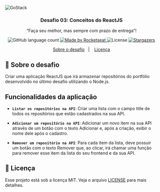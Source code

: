 <img alt="GoStack" src="https://storage.googleapis.com/golden-wind/bootcamp-gostack/header-desafios.png" />

<h3 align="center">
  Desafio 03: Conceitos do ReactJS
</h3>

<p align="center">“Faça seu melhor, mas sempre com prazo de entrega”!</blockquote>

<p align="center">
  <img alt="GitHub language count" src="https://img.shields.io/github/languages/count/rocketseat/bootcamp-gostack-desafios?color=%2304D361">

  <a href="https://rocketseat.com.br">
    <img alt="Made by Rocketseat" src="https://img.shields.io/badge/made%20by-Rocketseat-%2304D361">
  </a>

  <img alt="License" src="https://img.shields.io/badge/license-MIT-%2304D361">

  <a href="https://github.com/Rocketseat/bootcamp-gostack-desafios/stargazers">
    <img alt="Stargazers" src="https://img.shields.io/github/stars/rocketseat/bootcamp-gostack-desafios?style=social">
  </a>
</p>

<p align="center">
  <a href="#rocket-sobre-o-desafio">Sobre o desafio</a>&nbsp;&nbsp;&nbsp;|&nbsp;&nbsp;&nbsp;
  <a href="#memo-licença">Licença</a>
</p>

## :rocket: Sobre o desafio

Criar uma aplicação ReactJS que irá armazenar repositórios do portfólio desenvolvido no último desafio utilizando o Node.js.

## Funcionalidades da aplicação

- **`Listar os repositórios na API`**: Criar uma lista com o campo title de todos os repositórios que estão cadastrados na sua API.

- **`Adicionar um repositório na API`**: Adicionar um novo item na sua API através de um botão com o texto Adicionar e, após a criação, exibir o nome dele após o cadastro.

- **`Remover um repositório na API`**: Para cada item da lista, deve possuir um botão com o texto Remover que, ao clicar, irá chamar uma função para remover esse item da lista do seu frontend e da sua API.

## :memo: Licença

Esse projeto está sob a licença MIT. Veja o arquivo [LICENSE](LICENSE) para mais detalhes.
